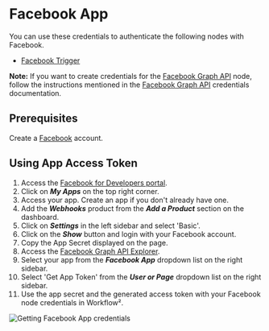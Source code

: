 # Facebook App

You can use these credentials to authenticate the following nodes with Facebook.
- [Facebook Trigger](/workflow/integrations/trigger-nodes/workflow-nodes-base.facebookTrigger/)

**Note:** If you want to create credentials for the [Facebook Graph API](/workflow/integrations/nodes/workflow-nodes-base.facebookGraphAPI/) node, follow the instructions mentioned in the [Facebook Graph API](/workflow/integrations/credentials/facebookGraph/) credentials documentation.

## Prerequisites

Create a [Facebook](https://www.facebook.com/) account.

## Using App Access Token

1. Access the [Facebook for Developers portal](https://developers.facebook.com/).
2. Click on ***My Apps*** on the top right corner.
3. Access your app. Create an app if you don't already have one.
4. Add the ***Webhooks*** product from the ***Add a Product*** section on the dashboard.
5. Click on ***Settings*** in the left sidebar and select 'Basic'.
6. Click on the ***Show*** button and login with your Facebook account.
7. Copy the App Secret displayed on the page.
8. Access the [Facebook Graph API Explorer](https://developers.facebook.com/tools/explorer/).
9. Select your app from the ***Facebook App*** dropdown list on the right sidebar.
10. Select 'Get App Token' from the ***User or Page*** dropdown list on the right sidebar.
11. Use the app secret and the generated access token with your Facebook node credentials in Workflow².

![Getting Facebook App credentials](/_images/integrations/credentials/facebookapp/using-app-access-token.gif)
